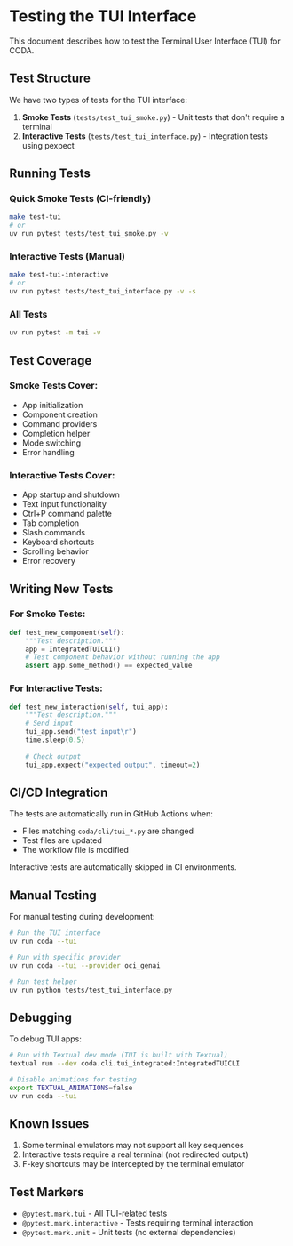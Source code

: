 # Testing the TUI Interface

This document describes how to test the Terminal User Interface (TUI) for CODA.

## Test Structure

We have two types of tests for the TUI interface:

1. **Smoke Tests** (`tests/test_tui_smoke.py`) - Unit tests that don't require a terminal
2. **Interactive Tests** (`tests/test_tui_interface.py`) - Integration tests using pexpect

## Running Tests

### Quick Smoke Tests (CI-friendly)
```bash
make test-tui
# or
uv run pytest tests/test_tui_smoke.py -v
```

### Interactive Tests (Manual)
```bash
make test-tui-interactive
# or
uv run pytest tests/test_tui_interface.py -v -s
```

### All Tests
```bash
uv run pytest -m tui -v
```

## Test Coverage

### Smoke Tests Cover:
- App initialization
- Component creation
- Command providers
- Completion helper
- Mode switching
- Error handling

### Interactive Tests Cover:
- App startup and shutdown
- Text input functionality
- Ctrl+P command palette
- Tab completion
- Slash commands
- Keyboard shortcuts
- Scrolling behavior
- Error recovery

## Writing New Tests

### For Smoke Tests:
```python
def test_new_component(self):
    """Test description."""
    app = IntegratedTUICLI()
    # Test component behavior without running the app
    assert app.some_method() == expected_value
```

### For Interactive Tests:
```python
def test_new_interaction(self, tui_app):
    """Test description."""
    # Send input
    tui_app.send("test input\r")
    time.sleep(0.5)
    
    # Check output
    tui_app.expect("expected output", timeout=2)
```

## CI/CD Integration

The tests are automatically run in GitHub Actions when:
- Files matching `coda/cli/tui_*.py` are changed
- Test files are updated
- The workflow file is modified

Interactive tests are automatically skipped in CI environments.

## Manual Testing

For manual testing during development:

```bash
# Run the TUI interface
uv run coda --tui

# Run with specific provider
uv run coda --tui --provider oci_genai

# Run test helper
uv run python tests/test_tui_interface.py
```

## Debugging

To debug TUI apps:

```bash
# Run with Textual dev mode (TUI is built with Textual)
textual run --dev coda.cli.tui_integrated:IntegratedTUICLI

# Disable animations for testing
export TEXTUAL_ANIMATIONS=false
uv run coda --tui
```

## Known Issues

1. Some terminal emulators may not support all key sequences
2. Interactive tests require a real terminal (not redirected output)
3. F-key shortcuts may be intercepted by the terminal emulator

## Test Markers

- `@pytest.mark.tui` - All TUI-related tests
- `@pytest.mark.interactive` - Tests requiring terminal interaction
- `@pytest.mark.unit` - Unit tests (no external dependencies)